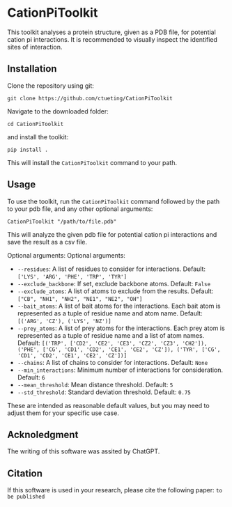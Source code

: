 # CationPiToolkit

This toolkit analyses a protein structure, given as a PDB file, for potential cation pi interactions. It is recommended to visually inspect the identified sites of interaction.

## Installation

Clone the repository using git:

```
git clone https://github.com/ctueting/CationPiToolkit
```

Navigate to the downloaded folder:

```
cd CationPiToolkit
```

and install the toolkit:

```
pip install .
```

This will install the `CationPiToolkit` command to your path.

## Usage

To use the toolkit, run the `CationPiToolkit` command followed by the path to your pdb file, and any other optional arguments:

```
CationPiToolkit "/path/to/file.pdb" 
```

This will analyze the given pdb file for potential cation pi interactions and save the result as a csv file.

Optional arguments:
Optional arguments:

* `--residues`: A list of residues to consider for interactions. 
        Default: `['LYS', 'ARG', 'PHE', 'TRP', 'TYR']`
* `--exclude_backbone`: If set, exclude backbone atoms. 
        Default: `False`
* `--exclude_atoms`: A list of atoms to exclude from the results. 
        Default: `["CB", "NH1", "NH2", "NE1", "NE2", "OH"]`
* `--bait_atoms`: A list of bait atoms for the interactions. Each bait atom is represented as a tuple of residue name and atom name. 
        Default: `[('ARG', 'CZ'), ('LYS', 'NZ')]`
* `--prey_atoms`: A list of prey atoms for the interactions. Each prey atom is represented as a tuple of residue name and a list of atom names. 
        Default: `[('TRP', ['CD2', 'CE2', 'CE3', 'CZ2', 'CZ3', 'CH2']), ('PHE', ['CG', 'CD1', 'CD2', 'CE1', 'CE2', 'CZ']), ('TYR', ['CG', 'CD1', 'CD2', 'CE1', 'CE2', 'CZ'])]`
* `--chains`: A list of chains to consider for interactions. 
        Default: `None`
* `--min_interactions`: Minimum number of interactions for consideration. 
        Default: `6`
* `--mean_threshold`: Mean distance threshold. 
        Default: `5`
* `--std_threshold`: Standard deviation threshold. 
        Default: `0.75`


These are intended as reasonable default values, but you may need to adjust them for your specific use case.

## Acknoledgment

The writing of this software was assited by ChatGPT.

## Citation

If this software is used in your research, please cite the following paper: 
`to be published`

